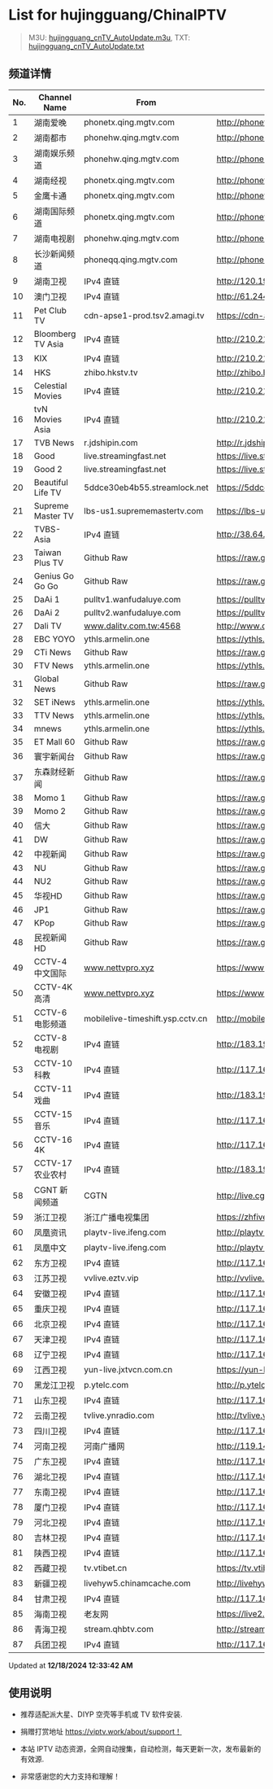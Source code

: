 # List for **hujingguang/ChinaIPTV**

> M3U: [hujingguang_cnTV_AutoUpdate.m3u](./hujingguang_cnTV_AutoUpdate.m3u ), TXT: [hujingguang_cnTV_AutoUpdate.txt](./txt/hujingguang_cnTV_AutoUpdate.txt )

## 频道详情

| No. | Channel Name | From | Source |
| --- | ------------ | ---- | ------ |
| 1 | 湖南爱晚 | phonetx.qing.mgtv.com | <http://phonetx.qing.mgtv.com/nn_live/nn_x64/dWlwPTEwMy4zOS4yMjYuMTAwJnFpZD0mY2RuZXhfaWQ9dHhfcGhvbmVfbGl2ZSZzPTMwN2VlYzE3M2M2YTVkZDBiYjlmNzIyZDNlYzVkZGE4JnVpZD0mdXVpZD03N2NiZDgyZTQ3NDVkNDZmZDc4YjNlZTMwMTA0YWRhOS02NzI3ZTI2NCZ2PTImYXM9MCZlcz0xNzM0NDc2MTc0/HNGGMPP360.m3u8> |
| 2 | 湖南都市 | phonehw.qing.mgtv.com | <http://phonehw.qing.mgtv.com/nn_live/nn_x64/dWlwPTEwMy4zOS4yMjYuMTAwJnFpZD0mY2RuZXhfaWQ9aHdfcGhvbmUmcz00YTkxYmM0NjMyZWY2N2JkNTZlMmU5MTQ5YjE5NmUyNiZ1aWQ9JnV1aWQ9NmY0YTNlMzMwODAxZjZhYTFmOTY3NjM1MzhmNWEyYjktNjcyN2UyNjQmdj0yJmFzPTAmZXM9MTczNDQ1MTQ0MQ,,/HNDSMPP360.m3u8> |
| 3 | 湖南娱乐频道 | phonehw.qing.mgtv.com | <http://phonehw.qing.mgtv.com/nn_live/nn_x64/dWlwPTEwMy4zOS4yMjYuMTAwJnFpZD0mY2RuZXhfaWQ9aHdfcGhvbmUmcz1jOGVjMzk0Y2JlNmEwNmU4NTJlZjE0N2ZiNTBkYmRhMiZ1aWQ9JnV1aWQ9NWJhMDlhYTkxMDAyMDBkMWRkODkwZTIzYTY2NzllMzgtNjcyN2UyNjQmdj0yJmFzPTAmZXM9MTczNDQ3MTkyMA,,/HNYLMPP360.m3u8> |
| 4 | 湖南经视 | phonetx.qing.mgtv.com | <http://phonetx.qing.mgtv.com/nn_live/nn_x64/dWlwPTEwMy4zOS4yMjYuMTAwJnFpZD0mY2RuZXhfaWQ9dHhfcGhvbmVfbGl2ZSZzPTZlNDhkN2ZjNTY5ZjJiMGQ2NTE4MDZiN2MzYzMyMmQ1JnVpZD0mdXVpZD02Y2UxMTVlMzU3NzE4OTFkZjZmMzI4NDY2NzVkOGQ2Ni02NzI3ZTI2NCZ2PTImYXM9MCZlcz0xNzM0NDc5NDM3/HNJSMPP360.m3u8> |
| 5 | 金鹰卡通 | phonetx.qing.mgtv.com | <http://phonetx.qing.mgtv.com/nn_live/nn_x64/dWlwPTEwMy4zOS4yMjYuMTAwJnFpZD0mY2RuZXhfaWQ9dHhfcGhvbmVfbGl2ZSZzPWIxY2FmYTk5YjM1OWQ0MDk0ZTQ0OThlM2Q4ZWM2ZjA5JnVpZD0mdXVpZD1lYmFmMWRlMDhhYjFhMWMyYWQxMzZhM2JmMmZlOTViNC02NzI3ZTI2NCZ2PTImYXM9MCZlcz0xNzM0NDYwNzMx/JYKTMPP360.m3u8> |
| 6 | 湖南国际频道 | phonetx.qing.mgtv.com | <http://phonetx.qing.mgtv.com/nn_live/nn_x64/dWlwPTEwMy4zOS4yMjYuMTAwJnFpZD0mY2RuZXhfaWQ9dHhfcGhvbmVfbGl2ZSZzPWQ4ZGZlZTQzNTFiYTQ3OTg1NzM3N2JhY2ViMGZkMGNkJnVpZD0mdXVpZD0wMjMxMTNkZWY1YzA5MjEzYzllN2JhY2Q4YjQxMjkyYy02NzI3ZTI2NCZ2PTImYXM9MCZlcz0xNzM0NDYwOTM0/HNGJMPP360.m3u8> |
| 7 | 湖南电视剧 | phonehw.qing.mgtv.com | <http://phonehw.qing.mgtv.com/nn_live/nn_x64/dWlwPTEwMy4zOS4yMjYuMTAwJnFpZD0mY2RuZXhfaWQ9aHdfcGhvbmUmcz01Y2RmZmU2NDJhMzk2YWViY2YxZjYyYzg1ODhkOTkwOSZ1aWQ9JnV1aWQ9NjBhNmViZjgzNWZhNzQ5OTY0YmI4MzgxZDNlODk4YWQtNjcyN2UyNjQmdj0yJmFzPTAmZXM9MTczNDQ2MDg3OA,,/HNDSJMPP360.m3u8> |
| 8 | 长沙新闻频道 | phoneqq.qing.mgtv.com | <http://phoneqq.qing.mgtv.com/nn_live/nn_x64/dWlwPTEwMy4zOS4yMjYuMTAwJnFpZD0mY2RuZXhfaWQ9cXFfcGhvbmVfbGl2ZSZzPWYwMjU0Y2Y1ZWY5NmZlOTU4YmM3NjE4ODM0ODNlNjg0JnVpZD0mdXVpZD04NWJmOTkxZjNiMTFhZjBlMWJiMGM3ZTc2NzBiMDZjYi02NzI3ZTI2NCZ2PTImYXM9MCZlcz0xNzM0NDUxMzUz/CSXWMPP360.m3u8> |
| 9 | 湖南卫视 | IPv4 直链 | <http://120.196.232.43:8088/rrs03.hw.gmcc.net/PLTV/651/224/3221226698/1.m3u8> |
| 10 | 澳门卫视 | IPv4 直链 | <http://61.244.22.4/ch1/ch1.live/playlist.m3u8> |
| 11 | Pet Club TV | cdn-apse1-prod.tsv2.amagi.tv | <https://cdn-apse1-prod.tsv2.amagi.tv/linear/amg01076-lightningintern-petclub-samsungnz/playlist.m3u8> |
| 12 | Bloomberg TV Asia | IPv4 直链 | <http://210.210.155.37/dr9445/h/h03/index.m3u8> |
| 13 | KIX | IPv4 直链 | <http://210.210.155.37/dr9445/h/h07/index.m3u8> |
| 14 | HKS | zhibo.hkstv.tv | <http://zhibo.hkstv.tv/livestream/mutfysrq/playlist.m3u8> |
| 15 | Celestial Movies | IPv4 直链 | <http://210.210.155.37/dr9445/h/h14/index.m3u8> |
| 16 | tvN Movies Asia | IPv4 直链 | <http://210.210.155.37/dr9445/h/h21/index.m3u8> |
| 17 | TVB News | r.jdshipin.com | <http://r.jdshipin.com/CkuBd> |
| 18 | Good | live.streamingfast.net | <https://live.streamingfast.net/osmflivech1.m3u8> |
| 19 | Good 2 | live.streamingfast.net | <https://live.streamingfast.net/osmflivech2.m3u8> |
| 20 | Beautiful Life TV | 5ddce30eb4b55.streamlock.net | <https://5ddce30eb4b55.streamlock.net/bltvhd/bltv1/playlist.m3u8> |
| 21 | Supreme Master TV | lbs-us1.suprememastertv.com | <https://lbs-us1.suprememastertv.com/720p.m3u8> |
| 22 | TVBS-Asia | IPv4 直链 | <http://38.64.72.148/hls/modn/list/4005/playlist.m3u8> |
| 23 | Taiwan Plus TV | Github Raw | <https://raw.githubusercontent.com/ChiSheng9/iptv/master/TV78.m3u8> |
| 24 | Genius Go Go Go | Github Raw | <https://raw.githubusercontent.com/ChiSheng9/iptv/master/TV26.m3u8> |
| 25 | DaAi 1 | pulltv1.wanfudaluye.com | <https://pulltv1.wanfudaluye.com/live/tv1.m3u8> |
| 26 | DaAi 2 | pulltv2.wanfudaluye.com | <https://pulltv2.wanfudaluye.com/live/tv2.m3u8> |
| 27 | Dali TV | www.dalitv.com.tw:4568 | <http://www.dalitv.com.tw:4568/live/dali/index.m3u8> |
| 28 | EBC YOYO | ythls.armelin.one | <https://ythls.armelin.one/channel/UCiWRSesvSYmY7YOyz0tv_zQ.m3u8> |
| 29 | CTi News | Github Raw | <https://raw.githubusercontent.com/ChiSheng9/iptv/master/TV28.m3u8> |
| 30 | FTV News | ythls.armelin.one | <https://ythls.armelin.one/channel/UC2VmWn8dAqkzlQqvy02E1PA.m3u8> |
| 31 | Global News | Github Raw | <https://raw.githubusercontent.com/ChiSheng9/iptv/master/TV02.m3u8> |
| 32 | SET iNews | ythls.armelin.one | <https://ythls.armelin.one/channel/UCoNYj9OFHZn3ACmmeRCPwbA.m3u8> |
| 33 | TTV News | ythls.armelin.one | <https://ythls.armelin.one/channel/UC8ROUUjHzEQm-ndb69CX8Ww.m3u8> |
| 34 | mnews | ythls.armelin.one | <https://ythls.armelin.one/channel/UC4LjkybVKXCDlneVXlKAbmw.m3u8> |
| 35 | ET Mall 60 | Github Raw | <https://raw.githubusercontent.com/ChiSheng9/iptv/master/TV18.m3u8> |
| 36 | 寰宇新闻台 | Github Raw | <https://raw.githubusercontent.com/ChiSheng9/iptv/master/TV02.m3u8> |
| 37 | 东森财经新闻 | Github Raw | <https://raw.githubusercontent.com/ChiSheng9/iptv/master/TV03.m3u8> |
| 38 | Momo 1 | Github Raw | <https://raw.githubusercontent.com/ChiSheng9/iptv/master/TV04.m3u8> |
| 39 | Momo 2 | Github Raw | <https://raw.githubusercontent.com/ChiSheng9/iptv/master/TV05.m3u8> |
| 40 | 信大 | Github Raw | <https://raw.githubusercontent.com/ChiSheng9/iptv/master/TV07.m3u8> |
| 41 | DW | Github Raw | <https://raw.githubusercontent.com/ChiSheng9/iptv/master/TV08.m3u8> |
| 42 | 中视新闻 | Github Raw | <https://raw.githubusercontent.com/ChiSheng9/iptv/master/TV09.m3u8> |
| 43 | NU | Github Raw | <https://raw.githubusercontent.com/ChiSheng9/iptv/master/TV10.m3u8> |
| 44 | NU2 | Github Raw | <https://raw.githubusercontent.com/ChiSheng9/iptv/master/TV14.m3u8> |
| 45 | 华视HD | Github Raw | <https://raw.githubusercontent.com/ChiSheng9/iptv/master/TV12.m3u8> |
| 46 | JP1 | Github Raw | <https://raw.githubusercontent.com/ChiSheng9/iptv/master/TV15.m3u8> |
| 47 | KPop | Github Raw | <https://raw.githubusercontent.com/ChiSheng9/iptv/master/TV16.m3u8> |
| 48 | 民视新闻HD | Github Raw | <https://raw.githubusercontent.com/ChiSheng9/iptv/master/TV17.m3u8> |
| 49 | CCTV-4 中文国际 | www.nettvpro.xyz | <https://www.nettvpro.xyz/player/videojs.php?url=http://117.161.12.116/live/program/live/cctv4hd8m/8000000/mnf.m3u8> |
| 50 | CCTV-4K 高清 | www.nettvpro.xyz | <https://www.nettvpro.xyz/player/videojs.php?url=https://liveop.cctv.cn/hls/4KHD/playlist.m3u8> |
| 51 | CCTV-6 电影频道 | mobilelive-timeshift.ysp.cctv.cn | <http://mobilelive-timeshift.ysp.cctv.cn/timeshift/ysp/2013693901/timeshift.m3u8?delay=0> |
| 52 | CCTV-8 电视剧 | IPv4 直链 | <http://183.196.25.171:808/hls/77/index.m3u8> |
| 53 | CCTV-10 科教 | IPv4 直链 | <http://117.161.12.116/live/program/live/cctv10hd/2300000/mnf.m3u8> |
| 54 | CCTV-11 戏曲 | IPv4 直链 | <http://183.196.25.171:808/hls/11/index.m3u8> |
| 55 | CCTV-15 音乐 | IPv4 直链 | <http://117.161.12.116/live/program/live/cctvyy/1300000/mnf.m3u8> |
| 56 | CCTV-16 4K | IPv4 直链 | <http://117.161.12.116/live/program/live/cctv16hd8m/8000000/mnf.m3u8> |
| 57 | CCTV-17 农业农村 | IPv4 直链 | <http://183.196.25.171:808/hls/93/index.m3u8> |
| 58 | CGNT 新闻频道 | CGTN | <http://live.cgtn.com/1000/prog_index.m3u8> |
| 59 | 浙江卫视 | 浙江广播电视集团 | <https://zhfivel02.cztv.com/channel01/720p.m3u8?auth_key=1734450469-c9260bb2039bb5c3306506b5131f2f99-0-7fed2abb8c54d75e4ca1daec952c9f3e> |
| 60 | 凤凰资讯 | playtv-live.ifeng.com | <http://playtv-live.ifeng.com/live/06OLEEWQKN4_audio.m3u8> |
| 61 | 凤凰中文 | playtv-live.ifeng.com | <http://playtv-live.ifeng.com/live/06OLEGEGM4G_audio.m3u8> |
| 62 | 东方卫视 | IPv4 直链 | <http://117.161.12.116/live/program/live/hddfws/2300000/mnf.m3u8> |
| 63 | 江苏卫视 | vvlive.eztv.vip | <http://vvlive.eztv.vip/hwsstnew/hwsstnew.m3u8?auth_key=1710810832-0-0-70d15b6eab3c5342adefba848a4d9067> |
| 64 | 安徽卫视 | IPv4 直链 | <http://117.161.12.116/live/program/live/ahwshd/2300000/mnf.m3u8> |
| 65 | 重庆卫视 | IPv4 直链 | <http://117.161.12.116/live/program/live/cqws/1300000/mnf.m3u8> |
| 66 | 北京卫视 | IPv4 直链 | <http://117.161.12.116/live/program/live/bjwshd/2300000/mnf.m3u8> |
| 67 | 天津卫视 | IPv4 直链 | <http://117.161.12.116/live/program/live/tjwshd/2300000/mnf.m3u8> |
| 68 | 辽宁卫视 | IPv4 直链 | <http://117.161.12.116/live/program/live/lnwshd/2300000/mnf.m3u8> |
| 69 | 江西卫视 | yun-live.jxtvcn.com.cn | <https://yun-live.jxtvcn.com.cn/live-jxtv/tv_jxtv1.m3u8?source=pc&t=173445153953153&token=12b856521553a678dbe2e10f53927928> |
| 70 | 黑龙江卫视 | p.ytelc.com | <http://p.ytelc.com/videojs.php?id=https://idclive.hljtv.com:4430/live/hljws_own.m3u8> |
| 71 | 山东卫视 | IPv4 直链 | <http://117.161.12.116/live/program/live/sdwshd/2300000/mnf.m3u8> |
| 72 | 云南卫视 | tvlive.ynradio.com | <http://tvlive.ynradio.com/live/yunnanweishi/chunks.m3u8> |
| 73 | 四川卫视 | IPv4 直链 | <http://117.161.12.116/live/program/live/scws/1300000/mnf.m3u8> |
| 74 | 河南卫视 | 河南广播网 | <http://119.147.118.51/tvcdn.stream3.hndt.com/tv/65c4a6d5017e1000b2b6ea2500000000_transios/playlist.m3u8?wsSecret=60877ac67e13dbc40161547a54eada86&wsTime=1734458438&wsSession=c687ad022e1e5b16a44cc421-173445154836603&wsIPSercert=f1ed5e80c31ab65580d88c6bbb451005&wsiphost=local&wsBindIP=1> |
| 75 | 广东卫视 | IPv4 直链 | <http://117.161.12.116/live/program/live/gdwshd/2300000/mnf.m3u8> |
| 76 | 湖北卫视 | IPv4 直链 | <http://117.161.12.116/live/program/live/hbwshd/2300000/mnf.m3u8> |
| 77 | 东南卫视 | IPv4 直链 | <http://117.161.12.116/live/program/live/dnwshd/2300000/mnf.m3u8> |
| 78 | 厦门卫视 | IPv4 直链 | <http://117.161.12.116/live/program/live/xmws/1300000/mnf.m3u8> |
| 79 | 河北卫视 | IPv4 直链 | <http://117.161.12.116/live/program/live/hbws/1300000/mnf.m3u8> |
| 80 | 吉林卫视 | IPv4 直链 | <http://117.161.12.116/live/program/live/jlws/1300000/mnf.m3u8> |
| 81 | 陕西卫视 | IPv4 直链 | <http://117.161.12.116/live/program/live/sxws/1300000/mnf.m3u8> |
| 82 | 西藏卫视 | tv.vtibet.cn | <https://tv.vtibet.cn/live/h701F9MpxzPDyE.m3u8?secret=69475968853217ff11c21401636562d2&time=6761a171> |
| 83 | 新疆卫视 | livehyw5.chinamcache.com | <http://livehyw5.chinamcache.com/hyw/zb01.m3u8?txSecret=ac4608d03b3fec4557d137827a3f4bb6&txTime=95A66655> |
| 84 | 甘肃卫视 | IPv4 直链 | <http://117.161.12.116/live/program/live/gsws/1300000/mnf.m3u8> |
| 85 | 海南卫视 | 老友网 | <https://live2.hnntv.cn/srs/tv/lywsgq.m3u8?_upt=2637a0821734458515> |
| 86 | 青海卫视 | stream.qhbtv.com | <http://stream.qhbtv.com/qhws/sd/live.m3u8?_upt=2adecbe61734456583> |
| 87 | 兵团卫视 | IPv4 直链 | <http://117.161.12.116/live/program/live/btws/1300000/mnf.m3u8> |

Updated at **12/18/2024 12:33:42 AM**

## 使用说明

- 推荐适配派大星、DIYP 空壳等手机或 TV 软件安装.

- 捐赠打赏地址 <https://viptv.work/about/support！>

- 本站 IPTV 动态资源，全网自动搜集，自动检测，每天更新一次，发布最新的有效源.

- 非常感谢您的大力支持和理解！
